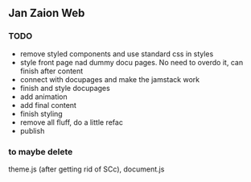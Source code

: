 ## Jan Zaion Web

### TODO

- remove styled components and use standard css in styles
- style front page nad dummy docu pages. No need to overdo it, can finish after content
- connect with docupages and make the jamstack work
- finish and style docupages
- add animation
- add final content
- finish styling
- remove all fluff, do a little refac
- publish

### to maybe delete

theme.js (after getting rid of SCc), document.js
